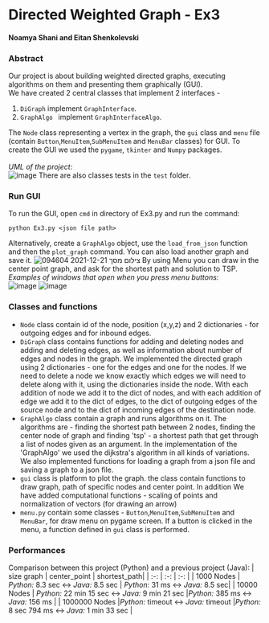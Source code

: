 # Directed Weighted Graph - Ex3
#### Noamya Shani and Eitan Shenkolevski

### Abstract
Our project is about building weighted directed graphs, executing algorithms on them and presenting them graphically (GUI).<br>
We have created 2 central classes that implement 2 interfaces - 
1. `DiGraph` implement `GraphInterface`.
2. `GraphAlgo ` implement `GraphInterfaceAlgo`.<br>

The `Node` class representing a vertex in the graph, the `gui` class and `menu` file (contain `Button`,`MenuItem`,`SubMenuItem` and `MenuBar` classes) for GUI.
To create the GUI we used the `pygame`, `tkinter` and `Numpy` packages.<br><br>
*UML of the project:*<br>
![image](https://user-images.githubusercontent.com/77248387/147591151-5ce94660-1131-4fac-8523-c5367bf5eda1.png)
There are also classes tests in the `test` folder.

### Run GUI


To run the GUI, open `cmd` in directory of Ex3.py and run the command:<br>
```
python Ex3.py <json file path>
```

Alternatively, create a `GraphAlgo` object, use the `load_from_json` function and then the `plot_graph` command. You can also load another graph and save it.
![צילום מסך 2021-12-21 094604](https://user-images.githubusercontent.com/77248387/147590521-8d0bf4d3-88a3-464a-a8c1-1f5bc815affa.png)
By using Menu you can draw in the center point graph, and ask for the shortest path and solution to TSP.<br>
*Examples of windows that open when you press menu buttons:*<br>
![image](https://user-images.githubusercontent.com/77248387/147590823-77195a7e-e320-4bde-9cfe-8d42fce641e3.png)
![image](https://user-images.githubusercontent.com/77248387/147590795-8a5fe3ae-256f-4b61-aa6a-9c6329f386bc.png)

### Classes and functions
* `Node` class contain id of the node, position (x,y,z) and 2 dictionaries - for outgoing edges and for inbound edges.
* `DiGraph` class contains functions for adding and deleting nodes and adding and deleting edges,
as well as information about number of edges and nodes in the graph.
We implemented the directed graph using 2 dictionaries - one for the edges and one for the nodes.
If we need to delete a node we know exactly which edges we will need to delete along with it, using the dictionaries inside the node. With each addition of node we add it to the dict of nodes, and with each addition of edge we add it to the dict of edges,
to the dict of outgoing edges of the source node and to the dict of incoming edges of the destination node.<br>
* `GraphAlgo` class contain a graph and runs algorithms on it. The algorithms are - finding the shortest path between 2 nodes, finding the center node of graph and 
finding 'tsp' - a shortest path that get through a list of nodes given as an argument. In the implementation of the 'GraphAlgo' we used the dijkstra's algorithm in all kinds of variations.
We also implemented functions for loading a graph from a json file and saving a graph to a json file.
* `gui` class is platform to plot the graph. the class contain functions to draw graph, path of specific nodes and center point. In addition We have added computational functions - scaling of points and normalization of vectors (for drawing an arrow)
* `menu.py` contain some classes - `Button`,`MenuItem`,`SubMenuItem` and `MenuBar`, for draw menu on pygame screen. If a button is clicked in the menu, a function defined in `gui` class is performed.

### Performances
Comparison between this project (Python) and a previous project (Java):
| size graph | center_point | shortest_path|
| :-: | :-: | :-: |
| 1000 Nodes | *Python:* 8.3 sec  <-> *Java:* 8.5 sec | *Python:* 31 ms  <-> *Java:* 8.5 sec|
| 10000 Nodes | *Python:* 22 min 15 sec  <-> *Java:* 9 min 21 sec |*Python:* 385 ms  <-> *Java:* 156 ms |
| 1000000 Nodes |*Python:* timeout  <-> *Java:* timeout |*Python:* 8 sec 794 ms <-> *Java:* 1 min 33 sec |
